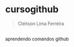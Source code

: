 # cursogithub
>Cleitson Lima Ferreira 
<br>
aprendendo comandos github
<br>

``` https://docs.microsoft.com/pt-br/learn/modules/intro-to-git/ ´´´
